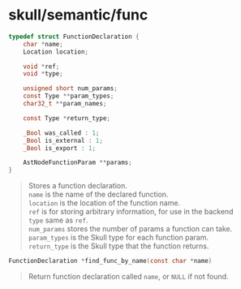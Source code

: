 # skull/semantic/func

```c
typedef struct FunctionDeclaration {
	char *name;
	Location location;

	void *ref;
	void *type;

	unsigned short num_params;
	const Type **param_types;
	char32_t **param_names;

	const Type *return_type;

	_Bool was_called : 1;
	_Bool is_external : 1;
	_Bool is_export : 1;

	AstNodeFunctionParam **params;
}
```

> Stores a function declaration.
> \
> `name` is the name of the declared function.
> \
> `location` is the location of the function name.
> \
> `ref` is for storing arbitrary information, for use in the backend
> \
> `type` same as `ref`.
> \
> `num_params` stores the number of params a function can take.
> \
> `param_types` is the Skull type for each function param.
> \
> `return_type` is the Skull type that the function returns.

```c
FunctionDeclaration *find_func_by_name(const char *name)
```

> Return function declaration called `name`, or `NULL` if not found.

